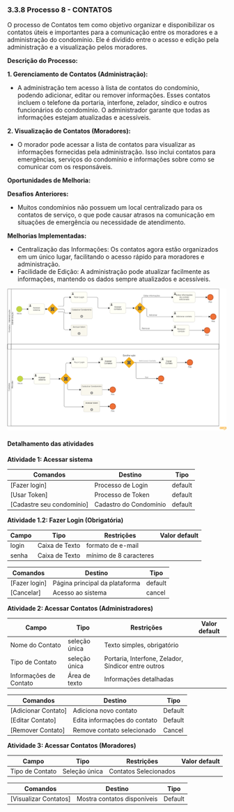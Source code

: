 ### 3.3.8 Processo 8 - CONTATOS

O processo de Contatos tem como objetivo organizar e disponibilizar os contatos úteis e importantes para a comunicação entre os moradores e a administração do condomínio. Ele é dividido entre o acesso e edição pela administração e a visualização pelos moradores.

**Descrição do Processo:**

**1. Gerenciamento de Contatos (Administração):**

* A administração tem acesso à lista de contatos do condomínio, podendo adicionar, editar ou remover informações. Esses contatos incluem o telefone da portaria, interfone, zelador, síndico e outros funcionários do condomínio. O administrador garante que todas as informações estejam atualizadas e acessíveis.

**2. Visualização de Contatos (Moradores):**

* O morador pode acessar a lista de contatos para visualizar as informações fornecidas pela administração. Isso inclui contatos para emergências, serviços do condomínio e informações sobre como se comunicar com os responsáveis.

**Oportunidades de Melhoria:**

**Desafios Anteriores:**

* Muitos condomínios não possuem um local centralizado para os contatos de serviço, o que pode causar atrasos na comunicação em situações de emergência ou necessidade de atendimento.

**Melhorias Implementadas:**

* Centralização das Informações: Os contatos agora estão organizados em um único lugar, facilitando o acesso rápido para moradores e administração.
* Facilidade de Edição: A administração pode atualizar facilmente as informações, mantendo os dados sempre atualizados e acessíveis.
  
![Modelo BPMN do Processo de Contatos](images/processo-8-contatos.png "Modelo BPMN do Processo 8.")

#### Detalhamento das atividades

**Atividade 1: Acessar sistema**

| Comandos         |  Destino                   | Tipo |
| ---                  | ---                            | ---               |
| [Fazer login] | Processo de Login   |default|
| [Usar Token]       |          Processo de Token               |   default                |
| [Cadastre seu condomínio]           | Cadastro do Condomínio              | default       |

**Atividade 1.2: Fazer Login (Obrigatória)**

| Campo       | Tipo         | Restrições | Valor default |
| ---             | ---              | ---            | ---               |
| login |     Caixa de Texto  |  formato de e-mail |                   |
| senha  |   Caixa de Texto   | mínimo de 8 caracteres      |                   |

| Comandos         |  Destino                   | Tipo |
| ---                  | ---                            | ---               |
| [Fazer login] | Página principal da plataforma  |default |
| [Cancelar]       |  Acesso ao sistema   |   cancel                |


**Atividade 2: Acessar Contatos (Administradores)**

| **Campo**       | **Tipo**         | **Restrições** | **Valor default** |
| ---             | ---              | ---            | ---               |
| Nome do Contato | seleção única  | Texto simples, obrigatório    |         |
|Tipo de Contato | seleção única  | Portaria, Interfone, Zelador, Síndicor entre outros    |         |
| Informações de Contato | Área de texto  | Informações detalhadas |        |

| **Comandos**         |  **Destino**                   | **Tipo** |
| ---                  | ---                            | ---               |
| [Adicionar Contato] | Adiciona novo contato  | Default   |
|[Editar Contato] | Edita informações do contato  |Default   |
| [Remover Contato] | Remove contato selecionado  | Cancel   |

**Atividade 3: Acessar Contatos (Moradores)**

| **Campo**       | **Tipo**         | **Restrições** | **Valor default** |
| ---             | ---              | ---            | ---               |
| Tipo de Contato | Seleção única  | Contatos Selecionados    |           |

| **Comandos**         |  **Destino**                   | **Tipo** |
| ---                  | ---                            | ---               |
| [Visualizar Contatos]|Mostra contatos disponíveis | Default   |

